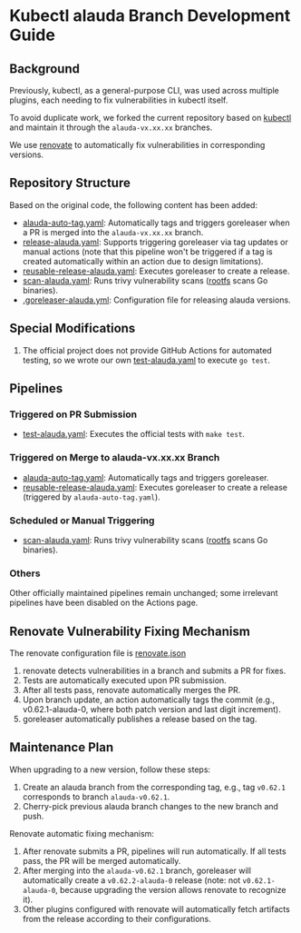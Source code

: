 # Kubectl alauda Branch Development Guide

## Background

Previously, kubectl, as a general-purpose CLI, was used across multiple plugins, each needing to fix vulnerabilities in kubectl itself.

To avoid duplicate work, we forked the current repository based on [kubectl](https://github.com/kubernetes/kubernetes.git) and maintain it through the `alauda-vx.xx.xx` branches.

We use [renovate](https://gitlab-ce.alauda.cn/devops/tech-research/renovate/-/blob/main/docs/quick-start/0002-quick-start.md) to automatically fix vulnerabilities in corresponding versions.

## Repository Structure

Based on the original code, the following content has been added:

- [alauda-auto-tag.yaml](./.github/workflows/alauda-auto-tag.yaml): Automatically tags and triggers goreleaser when a PR is merged into the `alauda-vx.xx.xx` branch.
- [release-alauda.yaml](./.github/workflows/release-alauda.yaml): Supports triggering goreleaser via tag updates or manual actions (note that this pipeline won't be triggered if a tag is created automatically within an action due to design limitations).
- [reusable-release-alauda.yaml](./.github/workflows/reusable-release-alauda.yaml): Executes goreleaser to create a release.
- [scan-alauda.yaml](.github/workflows/scan-alauda.yaml): Runs trivy vulnerability scans ([rootfs](file://D:\code\alauda-kubernetes-2\cluster\gce\gci\mounter\mounter.go#L30-L30) scans Go binaries).
- [.goreleaser-alauda.yml](.goreleaser-alauda.yml): Configuration file for releasing alauda versions.

## Special Modifications

1. The official project does not provide GitHub Actions for automated testing, so we wrote our own [test-alauda.yaml](.github/workflows/test-alauda.yaml) to execute `go test`.

## Pipelines

### Triggered on PR Submission

- [test-alauda.yaml](.github/workflows/test-alauda.yaml): Executes the official tests with `make test`.

### Triggered on Merge to alauda-vx.xx.xx Branch

- [alauda-auto-tag.yaml](.github/workflows/alauda-auto-tag.yaml): Automatically tags and triggers goreleaser.
- [reusable-release-alauda.yaml](.github/workflows/reusable-release-alauda.yaml): Executes goreleaser to create a release (triggered by `alauda-auto-tag.yaml`).

### Scheduled or Manual Triggering

- [scan-alauda.yaml](.github/workflows/scan-alauda.yaml): Runs trivy vulnerability scans ([rootfs](file://D:\code\alauda-kubernetes-2\cluster\gce\gci\mounter\mounter.go#L30-L30) scans Go binaries).

### Others

Other officially maintained pipelines remain unchanged; some irrelevant pipelines have been disabled on the Actions page.

## Renovate Vulnerability Fixing Mechanism

The renovate configuration file is [renovate.json](https://github.com/AlaudaDevops/trivy/blob/main/renovate.json)

1. renovate detects vulnerabilities in a branch and submits a PR for fixes.
2. Tests are automatically executed upon PR submission.
3. After all tests pass, renovate automatically merges the PR.
4. Upon branch update, an action automatically tags the commit (e.g., v0.62.1-alauda-0, where both patch version and last digit increment).
5. goreleaser automatically publishes a release based on the tag.

## Maintenance Plan

When upgrading to a new version, follow these steps:

1. Create an alauda branch from the corresponding tag, e.g., tag `v0.62.1` corresponds to branch `alauda-v0.62.1`.
2. Cherry-pick previous alauda branch changes to the new branch and push.

Renovate automatic fixing mechanism:
1. After renovate submits a PR, pipelines will run automatically. If all tests pass, the PR will be merged automatically.
2. After merging into the `alauda-v0.62.1` branch, goreleaser will automatically create a `v0.62.2-alauda-0` release (note: not `v0.62.1-alauda-0`, because upgrading the version allows renovate to recognize it).
3. Other plugins configured with renovate will automatically fetch artifacts from the release according to their configurations.
